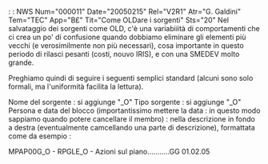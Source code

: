  :  : NWS Num="000011" Date="20050215" Rel="V2R1" Atr="G. Galdini" Tem="TEC" App="B£" Tit="Come OLDare i sorgenti" Sts="20"
Nel salvataggio dei sorgenti come OLD, c'è una variabiiità di comportamenti che ci crea un po' di confusione quando dobbiamo eliminare gli elementi più vecchi (e verosimilmente non più necessari),
cosa importante in questo periodo di rilasci pesanti (costi, nouvo IRIS), e con una SMEDEV molto grande.

Preghiamo quindi di seguire i seguenti semplici standard (alcuni sono solo formali, ma l'uniformità
facilita la lettura).

Nome del sorgente :  si aggiunge "_O"
Tipo sorgente :  si aggiunge "_O"
Persona e data del blocco (importantissimo mettere la data :  in questo modo sappiamo quando potere cancellare il membro) :  nella descrizione in fondo a destra (eventualmente camcellando una parte di
descrizione), formattata come da esempio : 

MPAP00G_O - RPGLE_O - Azioni sul piano...........GG 01.02.05
